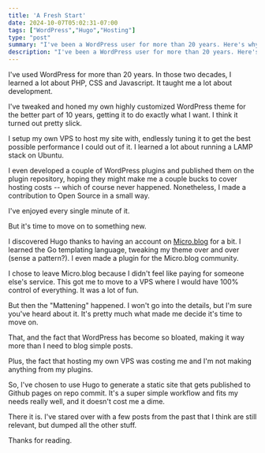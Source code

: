 ```yaml
---
title: 'A Fresh Start'
date: 2024-10-07T05:02:31-07:00
tags: ["WordPress","Hugo","Hosting"]
type: "post"
summary: "I've been a WordPress user for more than 20 years. Here's why I've chosen to abandon it in favor of Hugo."
description: "I've been a WordPress user for more than 20 years. Here's why I've chosen to abandon it in favor of Hugo."
---
```


I've used WordPress for more than 20 years. In those two decades, I learned a lot about PHP, CSS and Javascript. It taught me a lot about development.

I've tweaked and honed my own highly customized WordPress theme for the better part of 10 years, getting it to do exactly what I want. I think it turned out pretty slick.

I setup my own VPS to host my site with, endlessly tuning it to get the best possible performance I could out of it. I learned a lot about running a LAMP stack on Ubuntu.

I even developed a couple of WordPress plugins and published them on the plugin repository, hoping they might make me a couple bucks to cover hosting costs -- which of course never happened. Nonetheless, I made a contribution to Open Source in a small way.

I've enjoyed every single minute of it.

But it's time to move on to something new.

I discovered Hugo thanks to having an account on [Micro.blog](https://micro.blog) for a bit. I learned the Go templating language, tweaking my theme over and over (sense a pattern?). I even made a plugin for the Micro.blog community.

I chose to leave Micro.blog because I didn't feel like paying for someone else's service. This got me to move to a VPS where I would have 100% control of everything. It was a lot of fun.

But then the "Mattening" happened. I won't go into the details, but I'm sure you've heard about it. It's pretty much what made me decide it's time to move on.

That, and the fact that WordPress has become so bloated, making it way more than I need to blog simple posts.

Plus, the fact that hosting my own VPS was costing me and I'm not making anything from my plugins.

So, I've chosen to use Hugo to generate a static site that gets published to Github pages on repo commit. It's a super simple workflow and fits my needs really well, and it doesn't cost me a dime.

There it is. I've stared over with a few posts from the past that I think are still relevant, but dumped all the other stuff.

Thanks for reading.
